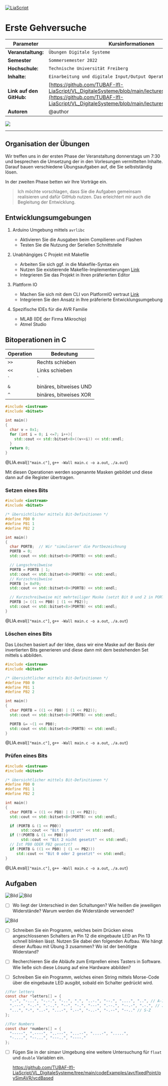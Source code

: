 <!--
author:   Sebastian Zug, Karl Fessel
email:    sebastian.zug@informatik.tu-freiberg.de

version:  0.0.2
language: de
narrator: Deutsch Female

import:  https://raw.githubusercontent.com/liascript-templates/plantUML/master/README.md
         https://github.com/LiaTemplates/AVR8js/main/README.md
         https://github.com/liascript/CodeRunner

icon: https://upload.wikimedia.org/wikipedia/commons/d/de/Logo_TU_Bergakademie_Freiberg.svg
-->

[![LiaScript](https://raw.githubusercontent.com/LiaScript/LiaScript/master/badges/course.svg)](https://liascript.github.io/course/?https://github.com/TUBAF-IfI-LiaScript/VL_DigitaleSysteme/main/exercises/00_Einfuehrung.md#1)

# Erste Gehversuche

| Parameter                | Kursinformationen                                                                                                                                                                    |
| ------------------------ | ------------------------------------------------------------------------------------------------------------------------------------------------------------------------------------ |
| **Veranstaltung:**       | `Übungen Digitale Systeme`                                                                                                                                                      |
| **Semester**             | `Sommersemester 2022`                                                                                                                                                                |
| **Hochschule:**          | `Technische Universität Freiberg`                                                                                                                                                    |
| **Inhalte:**             | `Einarbeitung und digitale Input/Output Operationen`                                                                                            |
| **Link auf den GitHub:** | [https://github.com/TUBAF-IfI-LiaScript/VL_DigitaleSysteme/blob/main/lectures/00_Einfuehrung.md](https://github.com/TUBAF-IfI-LiaScript/VL_DigitaleSysteme/blob/main/lectures/00_Einfuehrung.md) |
| **Autoren**              | @author                                                                                                                                                                              |

![](https://media.giphy.com/media/3gttGAxMSSofe/giphy-downsized.gif)

---

## Organisation der Übungen

Wir treffen uns in der ersten Phase der Veranstaltung donnerstags um 7:30 und besprechen die Umsetzung der in den Vorlesungen vermittelten Inhalte. Darauf bauen verschiedene Übungsaufgaben auf, die Sie selbstständig lösen.

In der zweiten Phase betten wir Ihre Vorträge ein.

> Ich möchte vorschlagen, dass Sie die Aufgaben gemeinsam realisieren und dafür GitHub nutzen. Das erleichtert mir auch die Begleitung der Entwicklung.




## Entwicklungsumgebungen

1. Arduino Umgebung mittels `avrlibc`

    + Aktivieren Sie die Ausgaben beim Compilieren und Flashen
    + Testen Sie die Nutzung der Seriellen Schnittstelle

2. Unabhängiges C Projekt mit Makefile

    + Arbeiten Sie sich ggf. in die Makefile-Syntax ein
    + Nutzen Sie existierende Makefile-Implementierungen [Link](https://www.heise.de/developer/artikel/Auf-Kommando-3361570.html)
    + Integrieren Sie das Projekt in Ihren präferierten Editor

3. Plattform IO

    + Machen Sie sich mit dem CLI von PlatformIO vertraut [Link](https://platformio.org/)
    + Integrieren Sie den Ansatz in Ihre präferierte Entwicklungsumgebung

4. Spezifische IDEs für die AVR Familie

    + MLAB (IDE der Firma Mikrochip)
    + Atmel Studio


## Bitoperationen in C

| Operation | Bedeutung               |
| --------- | ----------------------- |
| `>>`      | Rechts schieben         |
| `<<`      | Links schieben          |
| `|`       | binäres, bitweises ODER |
| `&`       | binäres, bitweises UND  |
| `^`       | binäres, bitweises XOR  |

```cpp                     Bitshifting.cpp
#include <iostream>
#include <bitset>

int main()
{
  char v = 0x1;
  for (int i = 0; i <=7; i++){
    std::cout << std::bitset<8>((v<<i)) << std::endl;
  }
  return 0;
}
```
@LIA.eval(`["main.c"]`, `g++ -Wall main.c -o a.out`, `./a.out`)

Mit diesen Operationen werden sogenannte Masken gebildet und diese dann auf die
Register übertragen.

### Setzen eines Bits

```cpp                     BitSetting.cpp
#include <iostream>
#include <bitset>

/* übersichtlicher mittels Bit-Definitionen */
#define PB0 0
#define PB1 1
#define PB2 2

int main()
{
  char PORTB;  // Wir "simulieren" die Portbezeichnung
  PORTB = 0;
  std::cout << std::bitset<8>(PORTB) << std::endl;

  // Langschreibweise
  PORTB = PORTB | 1;
  std::cout << std::bitset<8>(PORTB) << std::endl;
  // Kurzschreibweise
  PORTB |= 0xF0;
  std::cout << std::bitset<8>(PORTB) << std::endl;

  // Kurzschreibweise mit mehrteiliger Maske (setzt Bit 0 und 2 in PORTB auf "1")
  PORTB |= ((1 << PB0) | (1 << PB2));
  std::cout << std::bitset<8>(PORTB) << std::endl;
}
```
@LIA.eval(`["main.c"]`, `g++ -Wall main.c -o a.out`, `./a.out`)

### Löschen eines Bits

Das Löschen basiert auf der Idee, dass wir eine Maske auf der Basis der invertierten
Bits generieren und diese dann mit dem bestehenden Set mittels `&` abbilden.

```cpp                     BitSetting.cpp
#include <iostream>
#include <bitset>

/* übersichtlicher mittels Bit-Definitionen */
#define PB0 0
#define PB1 1
#define PB2 2

int main()
{
  char PORTB = ((1 << PB0) | (1 << PB2));
  std::cout << std::bitset<8>(PORTB) << std::endl;

  PORTB &= ~(1 << PB0);
  std::cout << std::bitset<8>(PORTB) << std::endl;
}
```
@LIA.eval(`["main.c"]`, `g++ -Wall main.c -o a.out`, `./a.out`)

### Prüfen eines Bits

```cpp                     BitSetting.cpp
#include <iostream>
#include <bitset>

/* übersichtlicher mittels Bit-Definitionen */
#define PB0 0
#define PB1 1
#define PB2 2

int main()
{
  char PORTB = ((1 << PB0) | (1 << PB2));
  std::cout << std::bitset<8>(PORTB) << std::endl;

  if (PORTB & (1 << PB0))
       std::cout << "Bit 2 gesetzt" << std::endl;
  if (!(PORTB & (1 << PB0)))
       std::cout << "Bit 2 nicht gesetzt" << std::endl;
  // Ist PB0 ODER PB2 gesetzt?
  if (PORTB & ((1 << PB0) | (1 << PB2)))
     std::cout << "Bit 0 oder 2 gesetzt" << std::endl;
}
```
@LIA.eval(`["main.c"]`, `g++ -Wall main.c -o a.out`, `./a.out`)

## Aufgaben

![Bild](../images/exercises/Active_High.png)
![Bild](../images/exercises/Active_Low.png)

- [ ] Wo liegt der Unterschied in den Schaltungen? Wie heißen die jeweiligen Widerstände? Warum werden die Widerstände verwendet?

![Bild](../images/exercises/Aufbau.png)

- [ ] Schreiben Sie ein Programm, welches beim Drücken eines angeschlossenen Schalters an Pin 12 die eingebaute LED an Pin 13 schnell blinken lässt. Nutzen Sie dabei den folgenden Aufbau. Wie hängt dieser Aufbau mit Übung 3 zusammen? Wo ist der benötigte Widerstand?

- [ ] Recherchieren Sie die Abläufe zum Entprellen eines Tasters in Software. Wie ließe sich diese Lösung auf eine Hardware abbilden?

- [ ] Schreiben Sie ein Programm, welches einen String mittels Morse-Code über die eingebaute LED ausgibt, sobald ein Schalter gedrückt wird.

```c
//For letters
const char *letters[] = {
  ".-", "-...", "-.-.", "-..", ".", "..-.", "--.", "....", "..", // A-I
  ".---", "-.-", ".-..", "--", "-.", "---", ".--.", "--.-", ".-.", // J-R
  "...", "-", "..-", "...-", ".--", "-..-", "-.--", "--.." // S-Z
};

//For Numbers
const char *numbers[] = {
  "-----", ".----", "..---", "...--", "....-", ".....",
  "-....", "--...", "---..", "----."
};
```

- [ ] Fügen Sie in der simavr Umgebung eine weitere Untersuchung für `float` und `double` Variablen ein.

    https://github.com/TUBAF-IfI-LiaScript/VL_DigitaleSysteme/tree/main/codeExamples/avr/fixedPoint/pySimAVR/vcdBased

